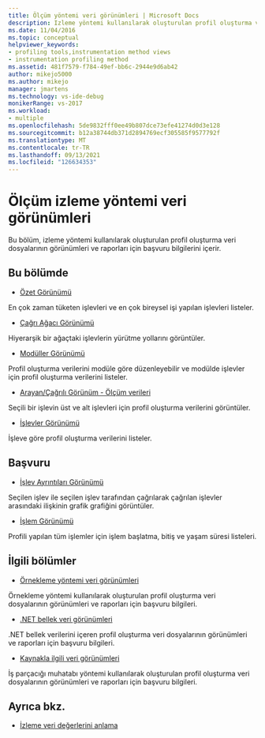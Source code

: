 ```yaml
---
title: Ölçüm yöntemi veri görünümleri | Microsoft Docs
description: Izleme yöntemi kullanılarak oluşturulan profil oluşturma veri dosyalarının görünümleri ve raporlarına ilişkin başvuru bilgileri hakkında bilgi edinebilirsiniz.
ms.date: 11/04/2016
ms.topic: conceptual
helpviewer_keywords:
- profiling tools,instrumentation method views
- instrumentation profiling method
ms.assetid: 481f7579-f784-49ef-bb6c-2944e9d6ab42
author: mikejo5000
ms.author: mikejo
manager: jmartens
ms.technology: vs-ide-debug
monikerRange: vs-2017
ms.workload:
- multiple
ms.openlocfilehash: 5de9832fff0ee49b807dce73efe41274d0d3e128
ms.sourcegitcommit: b12a38744db371d2894769ecf305585f9577792f
ms.translationtype: MT
ms.contentlocale: tr-TR
ms.lasthandoff: 09/13/2021
ms.locfileid: "126634353"
---
```

# <a name="instrumentation-method-data-views"></a>Ölçüm izleme yöntemi veri görünümleri
Bu bölüm, izleme yöntemi kullanılarak oluşturulan profil oluşturma veri dosyalarının görünümleri ve raporları için başvuru bilgilerini içerir.

## <a name="in-this-section"></a>Bu bölümde
- [Özet Görünümü](../profiling/summary-view-instrumentation-data.md)

 En çok zaman tüketen işlevleri ve en çok bireysel işi yapılan işlevleri listeler.

- [Çağrı Ağacı Görünümü](../profiling/call-tree-view-instrumentation-data.md)

 Hiyerarşik bir ağaçtaki işlevlerin yürütme yollarını görüntüler.

- [Modüller Görünümü](../profiling/modules-view-instrumentation-data.md)

 Profil oluşturma verilerini modüle göre düzenleyebilir ve modülde işlevler için profil oluşturma verilerini listeler.

- [Arayan/Çağrılı Görünüm - Ölçüm verileri](../profiling/caller-callee-view-instrumentation-data.md)

 Seçili bir işlevin üst ve alt işlevleri için profil oluşturma verilerini görüntüler.

- [İşlevler Görünümü](../profiling/functions-view-instrumentation-data.md)

 İşleve göre profil oluşturma verilerini listeler.

## <a name="reference"></a>Başvuru
- [İşlev Ayrıntıları Görünümü](../profiling/function-details-view.md)

 Seçilen işlev ile seçilen işlev tarafından çağrılarak çağrılan işlevler arasındaki ilişkinin grafik grafiğini görüntüler.

- [İşlem Görünümü](../profiling/process-view.md)

 Profili yapılan tüm işlemler için işlem başlatma, bitiş ve yaşam süresi listeleri.

## <a name="related-sections"></a>İlgili bölümler
- [Örnekleme yöntemi veri görünümleri](../profiling/profiler-sampling-method-data-views.md)

 Örnekleme yöntemi kullanılarak oluşturulan profil oluşturma veri dosyalarının görünümleri ve raporları için başvuru bilgileri.

- [.NET bellek veri görünümleri](../profiling/dotnet-memory-data-views.md)

 .NET bellek verilerini içeren profil oluşturma veri dosyalarının görünümleri ve raporları için başvuru bilgileri.

- [Kaynakla ilgili veri görünümleri](../profiling/resource-contention-data-views.md)

 İş parçacığı muhatabı yöntemi kullanılarak oluşturulan profil oluşturma veri dosyalarının görünümleri ve raporları için başvuru bilgileri.

## <a name="see-also"></a>Ayrıca bkz.
- [İzleme veri değerlerini anlama](../profiling/understanding-instrumentation-data-values.md)
